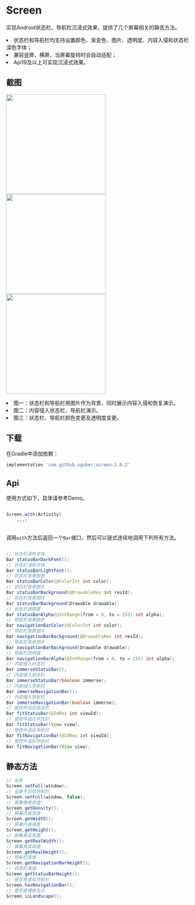 # Screen
实现Android状态栏、导航栏沉浸式效果，提供了几个屏幕相关的静态方法。</br>
<li>状态栏和导航栏均支持设置颜色、渐变色、图片、透明度、内容入侵和状态栏深色字体；</br></li>
<li>兼容竖屏、横屏，当屏幕旋转时会自动适配；</br></li>
<li>Api19及以上可实现沉浸式效果。</br></li>

## 截图
<image src="./screenshot/barImmerse.gif" width="270">  <image src="./screenshot/darkFont.gif"  width="270">  <image src="./screenshot/barColor.gif"  width="270">

<li>图一：状态栏和导航栏用图片作为背景，同时展示内容入侵和恢复演示。</br></li>
<li>图二：内容侵入状态栏、导航栏演示。</br></li>
<li>图三：状态栏、导航栏颜色变更及透明度变更。</br></li>

## 下载
在Gradle中添加依赖：
```groovy
implementation 'com.github.uguker:screen:1.0.2'
```

## Api
使用方式如下，具体请参考Demo。  
```java

Screen.with(Activity)
    ...;
    
```

调用`with`方法后返回一个`Bar`接口，然后可以链式连续地调用下列所有方法。
```java

// 状态栏深色字体
Bar statusBarDarkFont();
// 状态栏浅色字体
Bar statusBarLightFont();
// 状态栏背景颜色
Bar statusBarColor(@ColorInt int color);
// 状态栏背景图片
Bar statusBarBackground(@DrawableRes int resId);
// 状态栏背景图片
Bar statusBarBackground(Drawable drawable);
// 状态栏透明度
Bar statusBarAlpha(@IntRange(from = 0, to = 255) int alpha);
// 导航栏背景颜色
Bar navigationBarColor(@ColorInt int color);
// 导航栏背景图片
Bar navigationBarBackground(@DrawableRes int resId);
// 导航栏背景图片
Bar navigationBarBackground(Drawable drawable);
// 导航栏透明度
Bar navigationBarAlpha(@IntRange(from = 0, to = 255) int alpha);
// 内容侵入状态栏
Bar immerseStatusBar();
// 内容侵入状态栏
Bar immerseStatusBar(boolean immerse);
// 内容侵入导航栏
Bar immerseNavigationBar();
// 内容侵入导航栏
Bar immerseNavigationBar(boolean immerse);
// 使控件适应状态栏
Bar fitStatusBar(@IdRes int viewId);
// 使控件适应状态栏
Bar fitStatusBar(View view);
// 使控件适应导航栏
Bar fitNavigationBar(@IdRes int viewId);
// 使控件适应导航栏
Bar fitNavigationBar(View view);

```
## 静态方法
```java
// 全屏
Screen.setFull(window);
// 全屏不包括导航栏
Screen.setFull(window, false);
// 屏幕像素密度
Screen.getDensity();
// 屏幕内容宽度
Screen.getWidth();
// 屏幕内容高度
Screen.getHeight();
// 屏幕真实宽度
Screen.getRealWidth();
// 屏幕真实高度
Screen.getRealHeight();
// 导航栏高度
Screen.getNavigationBarHeight();
// 状态栏高度
Screen.getStatusBarHeight();
// 是否有虚拟导航栏
Screen.hasNavigationBar();
// 是否是横屏显示
Screen.isLandscape();

```
